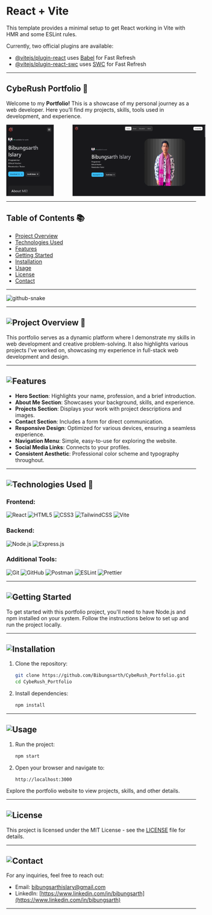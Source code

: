 # React + Vite

This template provides a minimal setup to get React working in Vite with HMR and some ESLint rules.

Currently, two official plugins are available:

- [@vitejs/plugin-react](https://github.com/vitejs/vite-plugin-react/blob/main/packages/plugin-react/README.md) uses [Babel](https://babeljs.io/) for Fast Refresh
- [@vitejs/plugin-react-swc](https://github.com/vitejs/vite-plugin-react-swc) uses [SWC](https://swc.rs/) for Fast Refresh

---

## CybeRush Portfolio 🚀

Welcome to my **Portfolio!** This is a showcase of my personal journey as a web developer. Here you’ll find my projects, skills, tools used in development, and experience.

<div style="display: flex;">
  <img src="https://github.com/Bibungsarth/CybeRush_Portfolio/raw/main/public/images/project-4.jpg" alt="Portfolio Preview" style="width: 25%; margin-right: 50px;" />
  <img src="https://github.com/Bibungsarth/CybeRush_Portfolio/raw/main/public/images/ss.png" alt="Portfolio Preview" style="width: 70%;" />
</div>


---

## Table of Contents 📚

- [Project Overview](#project-overview-)
- [Technologies Used](#-technologies-used)
- [Features](#features)
- [Getting Started](#getting-started)
- [Installation](#installation)
- [Usage](#usage)
- [License](#license)
- [Contact](#contact)

---
<picture>
  <source media="(prefers-color-scheme: dark)" srcset="https://raw.githubusercontent.com/tobiasmeyhoefer/tobiasmeyhoefer/output/github-snake-dark.svg" />
  <source media="(prefers-color-scheme: light)" srcset="https://raw.githubusercontent.com/tobiasmeyhoefer/tobiasmeyhoefer/output/github-snake.svg" />
  <img alt="github-snake" src="https://raw.githubusercontent.com/tobiasmeyhoefer/tobiasmeyhoefer/output/github-snake.svg" />
</picture>

---

## ![Project Overview](https://img.shields.io/badge/-Overview-blue?style=for-the-badge) 🌟

This portfolio serves as a dynamic platform where I demonstrate my skills in web development and creative problem-solving. It also highlights various projects I've worked on, showcasing my experience in full-stack web development and design.

---

## ![Features](https://img.shields.io/badge/-Features-brightgreen?style=for-the-badge)

- **Hero Section**: Highlights your name, profession, and a brief introduction.
- **About Me Section**: Showcases your background, skills, and experience.
- **Projects Section**: Displays your work with project descriptions and images.
- **Contact Section**: Includes a form for direct communication.
- **Responsive Design**: Optimized for various devices, ensuring a seamless experience.
- **Navigation Menu**: Simple, easy-to-use for exploring the website.
- **Social Media Links**: Connects to your profiles.
- **Consistent Aesthetic**: Professional color scheme and typography throughout.

---

## ![Technologies Used](https://img.shields.io/badge/-Technologies%20Used-purple?style=for-the-badge) 🚀

### Frontend:
![React](http://img.shields.io/badge/-React-61DAFB?style=for-the-badge&logo=react&logoColor=ffffff)
![HTML5](http://img.shields.io/badge/-HTML5-E34F26?style=for-the-badge&logo=html5&logoColor=ffffff)
![CSS3](http://img.shields.io/badge/-CSS3-1572B6?style=for-the-badge&logo=css3&logoColor=ffffff)
![TailwindCSS](https://img.shields.io/badge/-TailwindCSS-06B6D4?style=for-the-badge&logo=tailwind-css&logoColor=ffffff)
![Vite](http://img.shields.io/badge/-Vite-646CFF?style=for-the-badge&logo=vite&logoColor=ffffff)

### Backend:
![Node.js](http://img.shields.io/badge/-Node.js-339933?style=for-the-badge&logo=node.js&logoColor=ffffff)
![Express.js](http://img.shields.io/badge/-Express.js-000000?style=for-the-badge&logo=express&logoColor=ffffff)

### Additional Tools:
![Git](http://img.shields.io/badge/-Git-F05032?style=for-the-badge&logo=git&logoColor=ffffff)
![GitHub](http://img.shields.io/badge/-GitHub-181717?style=for-the-badge&logo=github&logoColor=ffffff)
![Postman](http://img.shields.io/badge/-Postman-FF6C37?style=for-the-badge&logo=postman&logoColor=ffffff)
![ESLint](https://img.shields.io/badge/-ESLint-4B32C3?style=for-the-badge&logo=eslint&logoColor=ffffff)
![Prettier](https://img.shields.io/badge/-Prettier-F7B93E?style=for-the-badge&logo=prettier&logoColor=000000)


---

## ![Getting Started](https://img.shields.io/badge/-Getting%20Started-orange?style=for-the-badge)

To get started with this portfolio project, you'll need to have Node.js and npm installed on your system. Follow the instructions below to set up and run the project locally.

---

## ![Installation](https://img.shields.io/badge/-Installation-yellow?style=for-the-badge)

1. Clone the repository:

   ```bash
   git clone https://github.com/Bibungsarth/CybeRush_Portfolio.git
   cd CybeRush_Portfolio
   ```

2. Install dependencies:

   ```bash
   npm install
   ```

---

## ![Usage](https://img.shields.io/badge/-Usage-red?style=for-the-badge)

1. Run the project:

   ```bash
   npm start
   ```

2. Open your browser and navigate to:

   ```
   http://localhost:3000
   ```

Explore the portfolio website to view projects, skills, and other details.

---

## ![License](https://img.shields.io/badge/-License-blueviolet?style=for-the-badge)

This project is licensed under the MIT License - see the [LICENSE](LICENSE) file for details.

---

## ![Contact](https://img.shields.io/badge/-Contact-cyan?style=for-the-badge)

For any inquiries, feel free to reach out:

- Email: [bibungsarthislary@gmail.com](mailto:bibungsarthislary@gmail.com)
- LinkedIn: [https://www.linkedin.com/in/bibungsarth](https://www.linkedin.com/in/bibungsarth)

---

